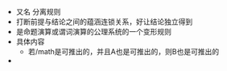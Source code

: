 - 又名 分离规则
- 打断前提与结论之间的蕴涵连锁关系，好让结论独立得到
- 是命题演算或谓词演算的公理系统的一个变形规则
- 具体内容
	- 若/math是可推出的，并且A也是可推出的，则B也是可推出的
-
